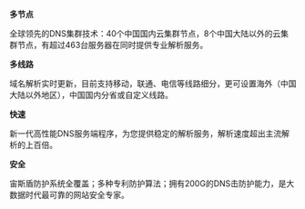 **多节点**

全球领先的DNS集群技术：40个中国国内云集群节点，8个中国大陆以外的云集群节点，有超过463台服务器在同时提供专业解析服务。

**多线路**

域名解析实时更新，目前支持移动，联通、电信等线路细分，更可设置海外（中国大陆以外地区），中国国内分省或自定义线路。

**快速**

新一代高性能DNS服务端程序，为您提供稳定的解析服务，解析速度超出主流解析的上百倍。

**安全**

宙斯盾防护系统全覆盖；多种专利防护算法；拥有200G的DNS击防护能力，是大数据时代最可靠的网站安全专家。